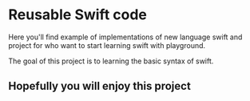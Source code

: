Reusable Swift code
====================

Here you'll find example of implementations of new language swift and project for who want to start learning swift with playground.

The goal of this project is to learning the basic syntax of swift. 

## Hopefully you will enjoy this project


